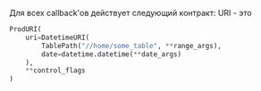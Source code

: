 Для всех callback'ов действует следующий контракт: URI - это
```python
ProdURI(
    uri=DatetimeURI(
        TablePath("//home/some_table", **range_args),
        date=datetime.datetime(**date_args)
    ),
    **control_flags
)
```
